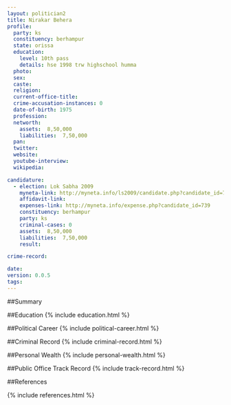 ```yaml
---
layout: politician2
title: Nirakar Behera
profile: 
  party: ks
  constituency: berhampur
  state: orissa
  education: 
    level: 10th pass
    details: hse 1998 trw highschool humma
  photo: 
  sex: 
  caste: 
  religion: 
  current-office-title: 
  crime-accusation-instances: 0
  date-of-birth: 1975
  profession: 
  networth: 
    assets:  8,50,000
    liabilities:  7,50,000
  pan: 
  twitter: 
  website: 
  youtube-interview: 
  wikipedia: 

candidature: 
  - election: Lok Sabha 2009
    myneta-link: http://myneta.info/ls2009/candidate.php?candidate_id=739
    affidavit-link: 
    expenses-link: http://myneta.info/expense.php?candidate_id=739
    constituency: berhampur 
    party: ks
    criminal-cases: 0
    assets:  8,50,000
    liabilities:  7,50,000
    result:  

crime-record: 

date: 
version: 0.0.5
tags: 
---
```

##Summary


##Education
{% include education.html %}


##Political Career
{% include political-career.html %}


##Criminal Record
{% include criminal-record.html %}


##Personal Wealth
{% include personal-wealth.html %}


##Public Office Track Record
{% include track-record.html %}


##References


{% include references.html %}